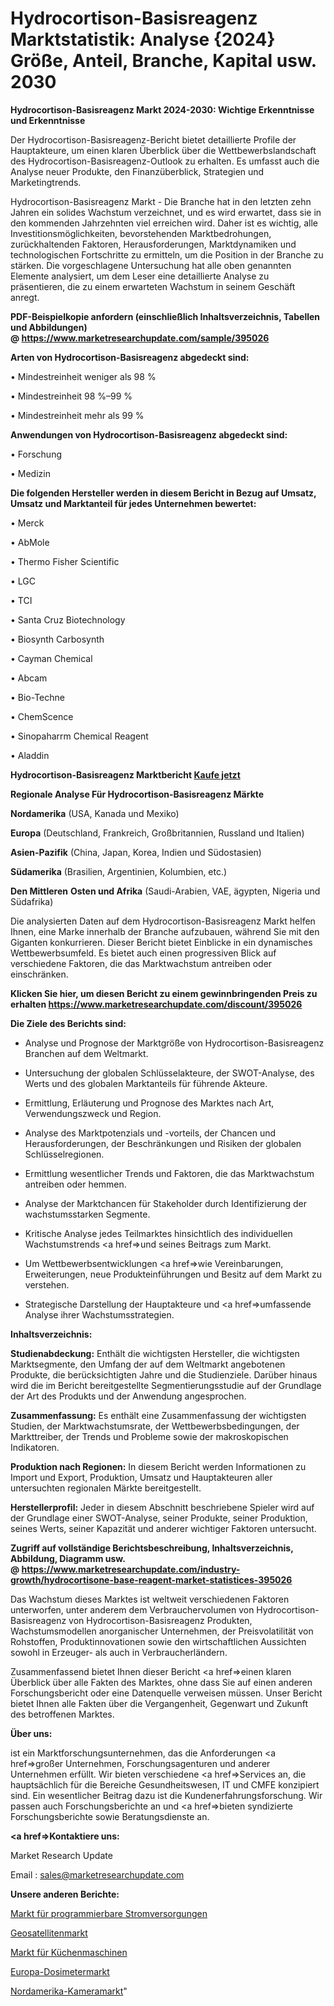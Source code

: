 # Hydrocortison-Basisreagenz Marktstatistik: Analyse {2024} Größe, Anteil, Branche, Kapital usw. 2030

<strong>Hydrocortison-Basisreagenz Markt 2024-2030: Wichtige Erkenntnisse und Erkenntnisse</strong>

Der Hydrocortison-Basisreagenz-Bericht bietet detaillierte Profile der Hauptakteure, um einen klaren Überblick über die Wettbewerbslandschaft des Hydrocortison-Basisreagenz-Outlook zu erhalten. Es umfasst auch die Analyse neuer Produkte, den Finanzüberblick, Strategien und Marketingtrends.

Hydrocortison-Basisreagenz Markt - Die Branche hat in den letzten zehn Jahren ein solides Wachstum verzeichnet, und es wird erwartet, dass sie in den kommenden Jahrzehnten viel erreichen wird. Daher ist es wichtig, alle Investitionsmöglichkeiten, bevorstehenden Marktbedrohungen, zurückhaltenden Faktoren, Herausforderungen, Marktdynamiken und technologischen Fortschritte zu ermitteln, um die Position in der Branche zu stärken. Die vorgeschlagene Untersuchung hat alle oben genannten Elemente analysiert, um dem Leser eine detaillierte Analyse zu präsentieren, die zu einem erwarteten Wachstum in seinem Geschäft anregt.

<strong><b>PDF-Beispielkopie anfordern (einschließlich Inhaltsverzeichnis, Tabellen und Abbildungen) @ </b></strong><strong><a href=https://www.marketresearchupdate.com/sample/395026><strong>https://www.marketresearchupdate.com/sample/395026</u></a></strong></strong>

<strong>Arten von Hydrocortison-Basisreagenz abgedeckt sind:</strong>

• Mindestreinheit weniger als 98 %

• Mindestreinheit 98 %–99 %

• Mindestreinheit mehr als 99 %

<strong>Anwendungen von Hydrocortison-Basisreagenz abgedeckt sind:</strong>

• Forschung

• Medizin

<strong>Die folgenden Hersteller werden in diesem Bericht in Bezug auf Umsatz, Umsatz und Marktanteil für jedes Unternehmen bewertet:</strong>

• Merck

• AbMole

• Thermo Fisher Scientific

• LGC

• TCI

• Santa Cruz Biotechnology

• Biosynth Carbosynth

• Cayman Chemical

• Abcam

• Bio-Techne

• ChemScence

• Sinopaharrm Chemical Reagent

• Aladdin

<strong>Hydrocortison-Basisreagenz Marktbericht <a href=https://www.marketresearchupdate.com/buynow/395026>Kaufe jetzt</a></strong>

<strong>Regionale Analyse Für Hydrocortison-Basisreagenz Märkte</strong>

<strong>Nordamerika</strong> (USA, Kanada und Mexiko)

<strong>Europa</strong> (Deutschland, Frankreich, Großbritannien, Russland und Italien)

<strong>Asien-Pazifik</strong> (China, Japan, Korea, Indien und Südostasien)

<strong>Südamerika</strong> (Brasilien, Argentinien, Kolumbien, etc.)

<strong>Den Mittleren</strong> <strong>Osten und Afrika</strong> (Saudi-Arabien, VAE, ägypten, Nigeria und Südafrika)

Die analysierten Daten auf dem Hydrocortison-Basisreagenz Markt helfen Ihnen, eine Marke innerhalb der Branche aufzubauen, während Sie mit den Giganten konkurrieren. Dieser Bericht bietet Einblicke in ein dynamisches Wettbewerbsumfeld. Es bietet auch einen progressiven Blick auf verschiedene Faktoren, die das Marktwachstum antreiben oder einschränken.

<strong>Klicken Sie hier, um diesen Bericht zu einem gewinnbringenden Preis zu erhalten
</strong><strong><a href=https://www.marketresearchupdate.com/discount/395026>https://www.marketresearchupdate.com/discount/395026</b></u></strong></a>

<strong>Die Ziele des Berichts sind:</strong>

- Analyse und Prognose der Marktgröße von Hydrocortison-Basisreagenz Branchen auf dem Weltmarkt.

- Untersuchung der globalen Schlüsselakteure, der SWOT-Analyse, des Werts und des globalen Marktanteils für führende Akteure.

- Ermittlung, Erläuterung und Prognose des Marktes nach Art, Verwendungszweck und Region.

- Analyse des Marktpotenzials und -vorteils, der Chancen und Herausforderungen, der Beschränkungen und Risiken der globalen Schlüsselregionen.

- Ermittlung wesentlicher Trends und Faktoren, die das Marktwachstum antreiben oder hemmen.

- Analyse der Marktchancen für Stakeholder durch Identifizierung der wachstumsstarken Segmente.

- Kritische Analyse jedes Teilmarktes hinsichtlich des individuellen Wachstumstrends <a href=>und</a> seines Beitrags zum Markt.

- Um Wettbewerbsentwicklungen <a href=>wie</a> Vereinbarungen, Erweiterungen, neue Produkteinführungen und Besitz auf dem Markt zu verstehen.

- Strategische Darstellung der Hauptakteure und <a href=>umfas</a>sende Analyse ihrer Wachstumsstrategien.

<strong>Inhaltsverzeichnis:</strong>

<strong>Studienabdeckung:</strong> Enthält die wichtigsten Hersteller, die wichtigsten Marktsegmente, den Umfang der auf dem Weltmarkt angebotenen Produkte, die berücksichtigten Jahre und die Studienziele. Darüber hinaus wird die im Bericht bereitgestellte Segmentierungsstudie auf der Grundlage der Art des Produkts und der Anwendung angesprochen.

<strong>Zusammenfassung:</strong> Es enthält eine Zusammenfassung der wichtigsten Studien, der Marktwachstumsrate, der Wettbewerbsbedingungen, der Markttreiber, der Trends und Probleme sowie der makroskopischen Indikatoren.

<strong>Produktion nach Regionen:</strong> In diesem Bericht werden Informationen zu Import und Export, Produktion, Umsatz und Hauptakteuren aller untersuchten regionalen Märkte bereitgestellt.

<strong>Herstellerprofil:</strong> Jeder in diesem Abschnitt beschriebene Spieler wird auf der Grundlage einer SWOT-Analyse, seiner Produkte, seiner Produktion, seines Werts, seiner Kapazität und anderer wichtiger Faktoren untersucht.

<strong><b>Zugriff auf vollständige Berichtsbeschreibung, Inhaltsverzeichnis, Abbildung, Diagramm usw. @ </b></strong><strong><a href=https://www.marketresearchupdate.com/industry-growth/hydrocortisone-base-reagent-market-statistices-395026>https://www.marketresearchupdate.com/industry-growth/hydrocortisone-base-reagent-market-statistices-395026</a></strong>

Das Wachstum dieses Marktes ist weltweit verschiedenen Faktoren unterworfen, unter anderem dem Verbrauchervolumen von Hydrocortison-Basisreagenz von Hydrocortison-Basisreagenz Produkten, Wachstumsmodellen anorganischer Unternehmen, der Preisvolatilität von Rohstoffen, Produktinnovationen sowie den wirtschaftlichen Aussichten sowohl in Erzeuger- als auch in Verbraucherländern.

Zusammenfassend bietet Ihnen dieser Bericht <a href=>einen</a> klaren Überblick über alle Fakten des Marktes, ohne dass Sie auf einen anderen Forschungsbericht oder eine Datenquelle verweisen müssen. Unser Bericht bietet Ihnen alle Fakten über die Vergangenheit, Gegenwart und Zukunft des betroffenen Marktes.

<strong>Über uns:</strong>

 ist ein Marktforschungsunternehmen, das die Anforderungen <a href=>großer</a> Unternehmen, Forschungsagenturen und anderer Unternehmen erfüllt. Wir bieten verschiedene <a href=>Services</a> an, die hauptsächlich für die Bereiche Gesundheitswesen, IT und CMFE konzipiert sind. Ein wesentlicher Beitrag dazu ist die Kundenerfahrungsforschung. Wir passen auch Forschungsberichte an und <a href=>bieten</a> syndizierte Forschungsberichte sowie Beratungsdienste an.

<strong><a href=>Kontaktiere uns:</a></strong>

Market Research Update

Email : sales@marketresearchupdate.com

<strong>Unsere anderen Berichte:</strong>

<a href=https://www.linkedin.com/pulse/programmable-power-supply-market-2023-future>Markt für programmierbare Stromversorgungen</a>

<a href=https://www.linkedin.com/pulse/geo-satellite-market-top-leading-vendors>Geosatellitenmarkt</a>

<a href=https://www.linkedin.com/pulse/food-processors-market-size-industry-growth>Markt für Küchenmaschinen</a>

<a href=https://www.linkedin.com/pulse/europe-dosimeters-market-2023-usd-explained-effective>Europa-Dosimetermarkt</a>

<a href=https://www.linkedin.com/pulse/north-america-camera-market-size-growth-set>Nordamerika-Kameramarkt</a>"
